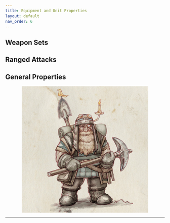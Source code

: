 ```yaml
---
title: Equipment and Unit Properties
layout: default
nav_order: 6
---
```

## Weapon Sets

## Ranged Attacks

## General Properties

<img style="display: block; margin: 0 auto;" src="../assets/images/miner.png" width="400">

----